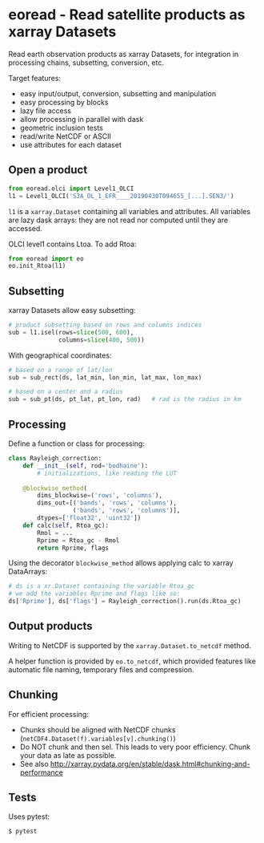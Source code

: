 # eoread - Read satellite products as xarray Datasets

Read earth observation products as xarray Datasets, for integration in processing chains, subsetting, conversion, etc.

Target features:
- easy input/output, conversion, subsetting and manipulation
- easy processing by blocks
- lazy file access
- allow processing in parallel with dask
- geometric inclusion tests
- read/write NetCDF or ASCII
- use attributes for each dataset

## Open a product

```python
from eoread.olci import Level1_OLCI
l1 = Level1_OLCI('S3A_OL_1_EFR____20190430T094655_[...].SEN3/')
```

`l1` is a `xarray.Dataset` containing all variables and attributes. All variables are lazy dask arrays: they are not read nor computed until they are accessed.

OLCI level1 contains Ltoa. To add Rtoa:
```python
from eoread import eo
eo.init_Rtoa(l1)
```

## Subsetting

xarray Datasets allow easy subsetting:
```python
# product subsetting based on rows and columns indices
sub = l1.isel(rows=slice(500, 600),
              columns=slice(400, 500))
```

With geographical coordinates:
```python
# based on a range of lat/lon
sub = sub_rect(ds, lat_min, lon_min, lat_max, lon_max)
```

```python
# based on a center and a radius
sub = sub_pt(ds, pt_lat, pt_lon, rad)   # rad is the radius in km
```


## Processing

Define a function or class for processing:
```python
class Rayleigh_correction:
    def __init__(self, rod='bodhaine'):
        # initializations, like reading the LUT
    
    @blockwise_method(
        dims_blockwise=('rows', 'columns'),
        dims_out=[('bands', 'rows', 'columns'),
                  ('bands', 'rows', 'columns')],
        dtypes=['float32', 'uint32'])
    def calc(self, Rtoa_gc):
        Rmol = ...
        Rprime = Rtoa_gc - Rmol
        return Rprime, flags
```

Using the decorator `blockwise_method` allows applying calc to xarray DataArrays:
```python
# ds is a xr.Dataset containing the variable Rtoa_gc
# we add the variables Rprime and flags like so:
ds['Rprime'], ds['flags'] = Rayleigh_correction().run(ds.Rtoa_gc)
```


## Output products

Writing to NetCDF is supported by the `xarray.Dataset.to_netcdf` method.

A helper function is provided by `eo.to_netcdf`, which provided features like automatic file
naming, temporary files and compression.


## Chunking

For efficient processing:

- Chunks should be aligned with NetCDF chunks (`netCDF4.Dataset(f).variables[v].chunking()`)
- Do NOT chunk and then sel. This leads to very poor efficiency. Chunk your data as late as possible.
- See also http://xarray.pydata.org/en/stable/dask.html#chunking-and-performance


## Tests

Uses pytest:

    $ pytest
